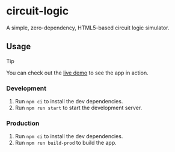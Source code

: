 # circuit-logic

A simple, zero-dependency, HTML5-based circuit logic simulator.

## Usage

> [!TIP]
> You can check out the [live demo](https://shoedler.github.io/) to see the app in action.

### Development

1. Run `npm ci` to install the dev dependencies.
2. Run `npm run start` to start the development server.

### Production

1. Run `npm ci` to install the dev dependencies.
2. Run `npm run build-prod` to build the app.
